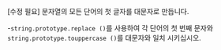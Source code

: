 [수정 필요]
문자열의 모든 단어의 첫 글자를 대문자로 만듭니다.

-`string.prototype.replace ()`를 사용하여 각 단어의 첫 번째 문자와`string.prototype.touppercase ()`를 대문자와 일치 시키십시오.